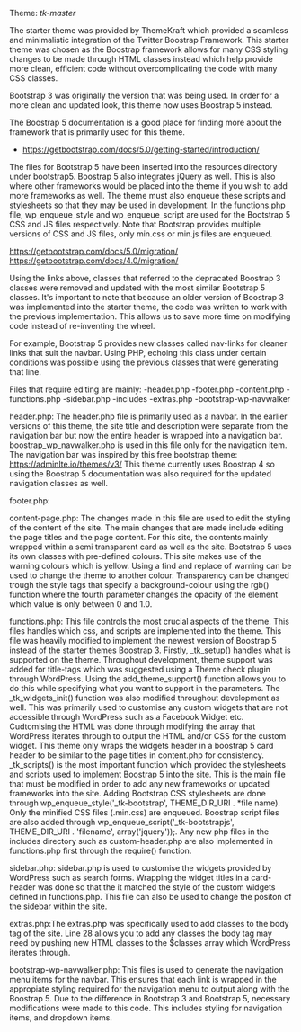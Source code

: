 Theme: _tk-master_

The starter theme was provided by ThemeKraft which provided a seamless and minimalistic integration of the Twitter Boostrap Framework. This starter theme was chosen as the Boostrap framework allows for many CSS styling changes to be made through HTML classes instead which help provide more clean, efficient code without overcomplicating the code with many CSS classes. 

Bootstrap 3 was originally the version that was being used. In order for a more clean and updated look, this theme now uses Boostrap 5 instead. 

The Boostrap 5 documentation is a good place for finding more about the framework that is primarily used for this theme.

- https://getbootstrap.com/docs/5.0/getting-started/introduction/

The files for Bootstrap 5 have been inserted into the resources directory under bootstrap5. Boostrap 5 also integrates jQuery as well. This is also where other frameworks would be placed into the theme if you wish to add more frameworks as well. The theme must also enqueue these scripts and stylesheets so that they may be used in development. In the functions.php file, wp_enqueue_style and wp_enqueue_script are used for the Bootstrap 5 CSS and JS files respectively. Note that Bootstrap provides multiple versions of CSS and JS files, only min.css or min.js files are enqueued.

https://getbootstrap.com/docs/5.0/migration/
https://getbootstrap.com/docs/4.0/migration/

Using the links above, classes that referred to the depracated Boostrap 3 classes were removed and updated with the most similar Bootstrap 5 
classes. It's important to note that because an older version of Boostrap 3 was implemented into the starter theme, the code was written to 
work with the previous implementation. This allows us to save more time on modifying code instead of re-inventing the wheel. 

For example, 
Bootstrap 5 provides new classes called nav-links for cleaner links that suit the navbar. Using PHP, echoing this class under certain 
conditions was possible using the previous classes that were generating that line. 

Files that require editing are mainly:
    -header.php
    -footer.php
    -content.php
    -functions.php
    -sidebar.php
    -includes
        -extras.php
        -bootstrap-wp-navwalker

header.php: The header.php file is primarily used as a navbar. In the earlier versions of this theme, the site title and description were separate from the navigation bar but now the entire header is wrapped into a navigation bar. boostrap_wp_navwalker.php is used in this file only for the navigation item. The navigation bar was inspired by this free bootstrap theme: 
https://adminlte.io/themes/v3/
This theme currently uses Boostrap 4 so using the Boostrap 5 documentation was also required for the updated navigation classes as well. 

footer.php:


content-page.php: The changes made in this file are used to edit the styling of the content of the site. The main changes that are made include
editing the page titles and the page content. For this site, the contents mainly wrapped within a semi transparent card as well as the site.
Bootstrap 5 uses its own classes with pre-defined colours. This site makes use of the warning colours which is yellow. Using a find and replace
of warning can be used to change the theme to another colour. Transparency can be changed trough the style tags that specify a background-colour
using the rgb() function where the fourth parameter changes the opacity of the element which value is only between 0 and 1.0. 

functions.php: This file controls the most crucial aspects of the theme. This files handles which css, and scripts are implemented into the
theme. This file was heavily modified to implement the newest version of Boostrap 5 instead of the starter themes Boostrap 3. 
Firstly, _tk_setup() handles what is supported on the theme. Throughout development, theme support was added for title-tags which was suggested
using a Theme check plugin through WordPress. Using the add_theme_support() function allows you to do this while specifying what you want to
support in the parameters. 
The _tk_widgets_init() function was also modified throughout development as well. This was primarily used to customise any custom widgets that
are not accessible through WordPress such as a Facebook Widget etc. Cudtomising the HTML was done through modifying the array that WordPress
iterates through to output the HTML and/or CSS for the custom widget. This theme only wraps the widgets header in a boostrap 5 card header to be
similar to the page titles in content.php for consistency. 
_tk_scripts() is the most important function which provided the stylesheets and scripts used to implement Boostrap 5 into the site. This is the
main file that must be modified in order to add any new frameworks or updated frameworks into the site. Adding Bootstrap CSS stylesheets are done
through wp_enqueue_style('_tk-bootstrap', THEME_DIR_URI . *file name). Only the minified CSS files (.min.css) are enqueued. Boostrap script files
are also added through wp_enqueue_script('_tk-bootstrapjs', THEME_DIR_URI . 'filename', array('jquery'));.
Any new php files in the includes directory such as custom-header.php are also implemented in functions.php first through the require() function.

sidebar.php: sidebar.php is used to customise the widgets provided by WordPress such as search forms. Wrapping the widget titles in a card-header
was done so that the it matched the style of the custom widgets defined in functions.php. This file can also be used to change the positon of the
sidebar within the site.

extras.php:The extras.php was specifically used to add classes to the body tag of the site. Line 28 allows you to add any classes the body tag
may need by pushing new HTML classes to the $classes array which WordPress iterates through. 

bootstrap-wp-navwalker.php: This files is used to generate the navigation menu items for the navbar. This ensures that each link is wrapped in
the appropiate styling required for the navigation menu to output along with the Boostrap 5. Due to the difference in Bootstrap 3 and Bootstrap
5, necessary modifications were made to this code. This includes styling for navigation items, and dropdown items. 
